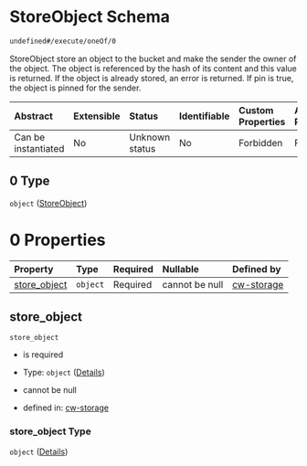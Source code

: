 # StoreObject Schema

```txt
undefined#/execute/oneOf/0
```

StoreObject store an object to the bucket and make the sender the owner of the object. The object is referenced by the hash of its content and this value is returned. If the object is already stored, an error is returned. If pin is true, the object is pinned for the sender.

| Abstract            | Extensible | Status         | Identifiable | Custom Properties | Additional Properties | Access Restrictions | Defined In                                                         |
| :------------------ | :--------- | :------------- | :----------- | :---------------- | :-------------------- | :------------------ | :----------------------------------------------------------------- |
| Can be instantiated | No         | Unknown status | No           | Forbidden         | Forbidden             | none                | [cw-storage.json\*](schema/cw-storage.json "open original schema") |

## 0 Type

`object` ([StoreObject](cw-storage-executemsg-oneof-storeobject.md))

# 0 Properties

| Property                       | Type     | Required | Nullable       | Defined by                                                                                                                            |
| :----------------------------- | :------- | :------- | :------------- | :------------------------------------------------------------------------------------------------------------------------------------ |
| [store\_object](#store_object) | `object` | Required | cannot be null | [cw-storage](cw-storage-executemsg-oneof-storeobject-properties-store_object.md "undefined#/execute/oneOf/0/properties/store_object") |

## store\_object

`store_object`

* is required

* Type: `object` ([Details](cw-storage-executemsg-oneof-storeobject-properties-store_object.md))

* cannot be null

* defined in: [cw-storage](cw-storage-executemsg-oneof-storeobject-properties-store_object.md "undefined#/execute/oneOf/0/properties/store_object")

### store\_object Type

`object` ([Details](cw-storage-executemsg-oneof-storeobject-properties-store_object.md))
